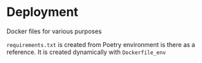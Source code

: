 # Deployment

Docker files for various purposes

`requirements.txt` is created from Poetry environment is there as a reference. It is created dynamically with `Dockerfile_env`